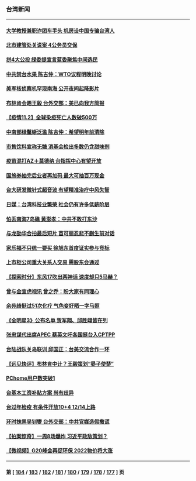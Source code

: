 ### 台湾新闻
---
#### [大学教授兼职诈团车手头 机房设中国专骗台湾人](../../pages/ncid1349361/n13348060.md) 
#### [北市建管处关说案 4公务员交保](../../pages/ncid1349361/n13348047.md) 
#### [拼4大公投 绿委提宣言蓝委聚焦中间选民](../../pages/ncid1349361/n13348055.md) 
#### [中共禁台水果 陈吉仲：WTO议程明晚讨论](../../pages/ncid1349361/n13348052.md) 
#### [美军核侦察机罕现南海 公开夜间起降影片](../../pages/ncid1349361/n13347999.md) 
#### [布林肯会晤王毅 台外交部：美已向我方简报](../../pages/ncid1349361/n13348000.md) 
#### [【疫情11.2】全球染疫死亡人数破500万](../../pages/ncid1349361/n13347423.md) 
#### [中南部绿鬣蜥泛滥 陈吉仲：希望明年前清除](../../pages/ncid1349361/n13347935.md) 
#### [市售饮料宣称无糖 消基会检出多数仍含甜味剂](../../pages/ncid1349361/n13347949.md) 
#### [疫苗混打AZ＋莫德纳 台指挥中心有望开放](../../pages/ncid1349361/n13347929.md) 
#### [国旅券抽完后业者再加码 最大可抽百万现金](../../pages/ncid1349361/n13347947.md) 
#### [台大研发微针式超音波 有望精准治疗中风失智](../../pages/ncid1349361/n13347943.md) 
#### [日媒：台湾科技业繁荣 社会仍有许多低薪阶层](../../pages/ncid1349361/n13347741.md) 
#### [怕丢南海7岛礁 黄澎孝：中共不敢打东沙](../../pages/ncid1349361/n13347664.md) 
#### [与龙劭华合拍最后短片 苗可丽忍悲不删生前对话](../../pages/ncid1349361/n13347222.md) 
#### [家乐福不只统一要买 徐旭东首度证实参与竞标](../../pages/ncid1349361/n13347786.md) 
#### [上市柜公司重大关系人交易 需股东会通过](../../pages/ncid1349361/n13347856.md) 
#### [【探索时分】东风17吹出两神话 速度却只5马赫？](../../pages/ncid1349361/n13346333.md) 
#### [曾与金宣虎视讯 曾之乔：盼大家有同理心](../../pages/ncid1349361/n13347567.md) 
#### [余苑绮挺过51次化疗 气色变好晒一字马照](../../pages/ncid1349361/n13346926.md) 
#### [《全明星3》公布名单 贺军翔、邱胜翊皆在列](../../pages/ncid1349361/n13345462.md) 
#### [张忠谋代出席APEC 蔡英文吁各国挺台入CPTPP](../../pages/ncid1349361/n13346710.md) 
#### [台陆战队关岛联训 邱国正：台美交流合作一环](../../pages/ncid1349361/n13346744.md) 
#### [【远见快评】布林肯中计？王毅策划“晏子使楚”](../../pages/ncid1349361/n13346224.md) 
#### [PChome用户数突破1](../../pages/ncid1349361/n13345533.md) 
#### [台基本工资补贴方案 尚有歧异](../../pages/ncid1349361/n13345387.md) 
#### [台过年检疫 有条件开放10+4 12/14上路](../../pages/ncid1349361/n13345084.md) 
#### [环时抹黑吴钊燮 台外交部：中共官媒造假撒谎](../../pages/ncid1349361/n13345728.md) 
#### [【拍案惊奇】一周8场爆炸 习近平政敌策划？](../../pages/ncid1349361/n13345550.md) 
#### [【微视频】G20峰会再促环保 2022物价将大涨](../../pages/ncid1349361/n13345411.md) 

---
#### 第 [ [184](./184.md) / [183](./183.md) / [182](./182.md) / [181](./181.md) / [180](./180.md) / [179](./179.md) / [178](./178.md) / [177](./177.md) ] 页
